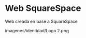 # Web SquareSpace
 Web creada en base a SquareSpace

<html lang="es-DO">


imagenes/identidad/Logo 2.png